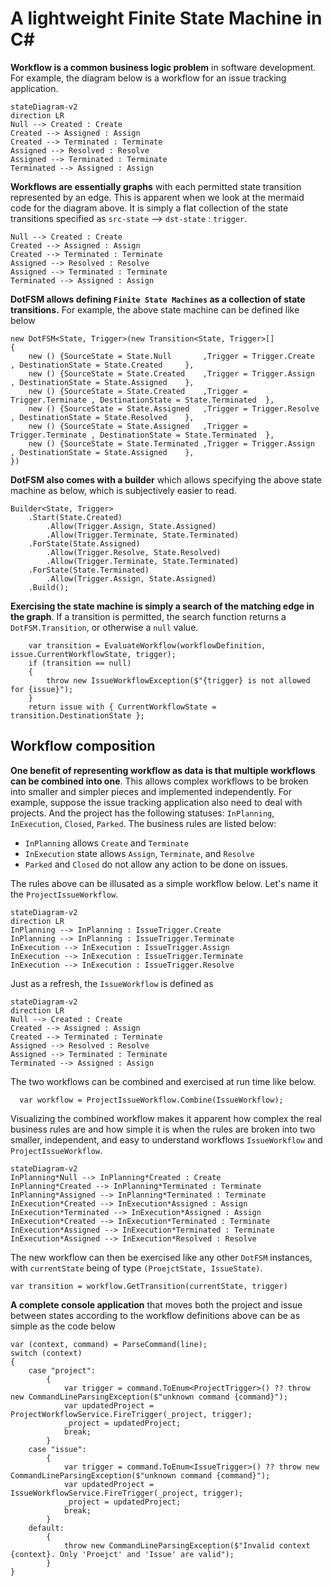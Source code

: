 ﻿# A lightweight Finite State Machine in C#

**Workflow is a common business logic problem** in software development. For example, the diagram below is a workflow for an issue tracking application.
```mermaid
stateDiagram-v2
direction LR
Null --> Created : Create
Created --> Assigned : Assign
Created --> Terminated : Terminate
Assigned --> Resolved : Resolve
Assigned --> Terminated : Terminate
Terminated --> Assigned : Assign
```

**Workflows are essentially graphs** with each permitted state transition represented by an edge. This is apparent when we look at the mermaid code for the diagram above. It is simply a flat collection of the state transitions specified as `src-state` --> `dst-state` : `trigger`. 
```
Null --> Created : Create
Created --> Assigned : Assign
Created --> Terminated : Terminate
Assigned --> Resolved : Resolve
Assigned --> Terminated : Terminate
Terminated --> Assigned : Assign
```

**DotFSM allows defining `Finite State Machines` as a collection of state transitions.** For example, the above state machine can be defined like below
```
new DotFSM<State, Trigger>(new Transition<State, Trigger>[]
{
    new () {SourceState = State.Null       ,Trigger = Trigger.Create    , DestinationState = State.Created     },
    new () {SourceState = State.Created    ,Trigger = Trigger.Assign    , DestinationState = State.Assigned    },
    new () {SourceState = State.Created    ,Trigger = Trigger.Terminate , DestinationState = State.Terminated  },
    new () {SourceState = State.Assigned   ,Trigger = Trigger.Resolve   , DestinationState = State.Resolved    },
    new () {SourceState = State.Assigned   ,Trigger = Trigger.Terminate , DestinationState = State.Terminated  },
    new () {SourceState = State.Terminated ,Trigger = Trigger.Assign    , DestinationState = State.Assigned    },
})
```
**DotFSM also comes with a builder** which allows specifying the above state machine as below, which is subjectively easier to read.
```
Builder<State, Trigger>
    .Start(State.Created)
        .Allow(Trigger.Assign, State.Assigned)
        .Allow(Trigger.Terminate, State.Terminated)
    .ForState(State.Assigned)
        .Allow(Trigger.Resolve, State.Resolved)
        .Allow(Trigger.Terminate, State.Terminated)
    .ForState(State.Terminated)
        .Allow(Trigger.Assign, State.Assigned)
    .Build();
```

**Exercising the state machine is simply a search of the matching edge in the graph**. If a transition is permitted, the search function returns a `DotFSM.Transition`, or otherwise a `null` value.
```
    var transition = EvaluateWorkflow(workflowDefinition, issue.CurrentWorkflowState, trigger);
    if (transition == null)
    {
        throw new IssueWorkflowException($"{trigger} is not allowed for {issue}");
    }
    return issue with { CurrentWorkflowState = transition.DestinationState };
```

## Workflow composition

**One benefit of representing workflow as data is that multiple workflows can be combined into one**. This allows complex workflows to be broken into smaller and simpler pieces and implemented independently. For example, suppose the issue tracking application also need to deal with projects. And the project has the following statuses: `InPlanning`, `InExecution`, `Closed`, `Parked`. The business rules are listed below: 
 - `InPlanning` allows `Create` and `Terminate` 
 - `InExecution` state allows `Assign`, `Terminate`, and `Resolve`
 - `Parked` and `Closed` do not allow any action to be done on issues. 

The rules above can be illusated as a simple workflow below. Let's name it the `ProjectIssueWorkflow`.
```mermaid
stateDiagram-v2
direction LR
InPlanning --> InPlanning : IssueTrigger.Create
InPlanning --> InPlanning : IssueTrigger.Terminate
InExecution --> InExecution : IssueTrigger.Assign
InExecution --> InExecution : IssueTrigger.Terminate
InExecution --> InExecution : IssueTrigger.Resolve
```
Just as a refresh, the `IssueWorkflow` is defined as 
```mermaid
stateDiagram-v2
direction LR
Null --> Created : Create
Created --> Assigned : Assign
Created --> Terminated : Terminate
Assigned --> Resolved : Resolve
Assigned --> Terminated : Terminate
Terminated --> Assigned : Assign
```
The two workflows can be combined and exercised at run time like below.
```
  var workflow = ProjectIssueWorkflow.Combine(IssueWorkflow);
```
Visualizing the combined workflow makes it apparent how complex the real business rules are and how simple it is when the rules are broken into two smaller, independent, and easy to understand workflows `IssueWorkflow` and `ProjectIssueWorkflow`.
```mermaid
stateDiagram-v2
InPlanning*Null --> InPlanning*Created : Create
InPlanning*Created --> InPlanning*Terminated : Terminate
InPlanning*Assigned --> InPlanning*Terminated : Terminate
InExecution*Created --> InExecution*Assigned : Assign
InExecution*Terminated --> InExecution*Assigned : Assign
InExecution*Created --> InExecution*Terminated : Terminate
InExecution*Assigned --> InExecution*Terminated : Terminate
InExecution*Assigned --> InExecution*Resolved : Resolve

```

The new workflow can then be exercised like any other `DotFSM` instances, with `currentState` being of type `(ProejctState, IssueState)`.
```
var transition = workflow.GetTransition(currentState, trigger)
```

**A complete console application** that moves both the project and issue between states according to the workflow definitions above can be as simple as the code below
```
var (context, command) = ParseCommand(line);
switch (context)
{
    case "project":
        {
            var trigger = command.ToEnum<ProjectTrigger>() ?? throw new CommandLineParsingException($"unknown command {command}");
            var updatedProject = ProjectWorkflowService.FireTrigger(_project, trigger);
            _project = updatedProject;
            break;
        }
    case "issue":
        {
            var trigger = command.ToEnum<IssueTrigger>() ?? throw new CommandLineParsingException($"unknown command {command}");
            var updatedProject = IssueWorkflowService.FireTrigger(_project, trigger);
            _project = updatedProject;
            break;
        }
    default:
        {
            throw new CommandLineParsingException($"Invalid context {context}. Only 'Proejct' and 'Issue' are valid");
        }
} 
```
